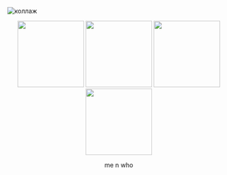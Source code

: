 ![коллаж](https://github.com/user-attachments/assets/08478ad1-0236-4f64-a57a-f6865d433efe)
<p align="center">
  <img src="https://64.media.tumblr.com/fa0d223b5b76d4762f5b840ffe55a2bd/a9a7655732edd5c6-78/s100x200/d020922496d3f45086dd968eb0ed906f4e890b68.gifv" width="150" height="150" />
  <img src="https://media1.tenor.com/m/CatCfXchN4QAAAAd/rody-rody-deadplate.gif" width="150" height="150" />
  <img src="https://media1.tenor.com/m/AoXtJQI_-sEAAAAC/vince-vincent.gif" width="150" height="150" />
  <img src="https://64.media.tumblr.com/693731969aacfdabd6dba9ce6fc9a4e4/bad77b30b3ba189f-98/s100x200/e5c605dfd00000f70cbcaa5cca72d77221a11484.gifv" width="150" height="150" />
</p>
<p align="center">
 me n who
</p>



